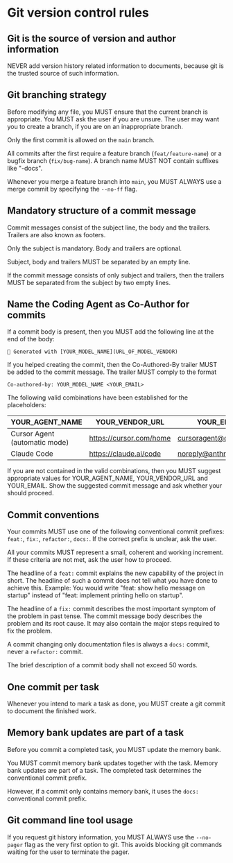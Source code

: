 # Git version control rules

## Git is the source of version and author information

NEVER add version history related information to documents, because git is the trusted source of such information.

## Git branching strategy

Before modifying any file, you MUST ensure that the current branch is appropriate. You MUST ask the user if you are unsure. The user may want you to create a branch, if you are on an inappropriate branch.

Only the first commit is allowed on the `main` branch.

All commits after the first require a feature branch (`feat/feature-name`) or a bugfix branch (`fix/bug-name`). A branch name MUST NOT contain suffixes like "-docs".

Whenever you merge a feature branch into `main`, you MUST ALWAYS use a merge commit by specifying the `--no-ff` flag.

## Mandatory structure of a commit message

Commit messages consist of the subject line, the body and the trailers. Trailers are also known as footers.

Only the subject is mandatory. Body and trailers are optional.

Subject, body and trailers MUST be separated by an empty line.

If the commit message consists of only subject and trailers, then the trailers MUST be separated from the subject by two empty lines.

## Name the Coding Agent as Co-Author for commits

If a commit body is present, then you MUST add the following line at the end of the body:

```text
🤖 Generated with [YOUR_MODEL_NAME](URL_OF_MODEL_VENDOR)
```

If you helped creating the commit, then the Co-Authored-By trailer MUST be added to the commit message. The trailer MUST comply to the format

```text
Co-authored-by: YOUR_MODEL_NAME <YOUR_EMAIL>
```

The following valid combinations have been established for the placeholders:

| YOUR_AGENT_NAME | YOUR_VENDOR_URL | YOUR_EMAIL |
| --- | --- | --- |
| Cursor Agent (automatic mode) | https://cursor.com/home | cursoragent@cursor.com |
| Claude Code | https://claude.ai/code | noreply@anthropic.com |

If you are not contained in the valid combinations, then you MUST suggest appropriate values for YOUR_AGENT_NAME, YOUR_VENDOR_URL and YOUR_EMAIL. Show the suggested commit message and ask whether your should proceed.

## Commit conventions

Your commits MUST use one of the following conventional commit prefixes: `feat:`, `fix:`, `refactor:`, `docs:`. If the correct prefix is unclear, ask the user.

All your commits MUST represent a small, coherent and working increment. If these criteria are not met, ask the user how to proceed.

The headline of a `feat:` commit explains the new capability of the project in short. The headline of such a commit does not tell what you have done to achieve this. Example: You would write "feat: show hello message on startup" instead of "feat: implement printing hello on startup".

The headline of a `fix:` commit describes the most important symptom of the problem in past tense. The commit message body describes the problem and its root cause. It may also contain the major steps required to fix the problem.

A commit changing only documentation files is always a `docs:` commit, never a `refactor:` commit.

The brief description of a commit body shall not exceed 50 words.

## One commit per task

Whenever you intend to mark a task as done, you MUST create a git commit to document the finished work.

## Memory bank updates are part of a task

Before you commit a completed task, you MUST update the memory bank.

You MUST commit memory bank updates together with the task. Memory bank updates are part of a task. The completed task determines the conventional commit prefix.

However, if a commit only contains memory bank, it uses the `docs: ` conventional commit prefix.

## Git command line tool usage

If you request git history information, you MUST ALWAYS use the `--no-pager` flag as the very first option to git. This avoids blocking git commands waiting for the user to terminate the pager.
